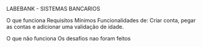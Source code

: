 LABEBANK - SISTEMAS BANCARIOS

O que funciona
Requisitos Mínimos
Funcionalidades de: Criar conta, pegar as contas e adicionar uma validação de idade.

O que não funciona
Os desafios nao foram feitos